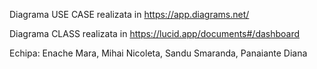 Diagrama USE CASE realizata in https://app.diagrams.net/


Diagrama CLASS realizata in https://lucid.app/documents#/dashboard

Echipa: Enache Mara, Mihai Nicoleta, Sandu Smaranda, Panaiante Diana
